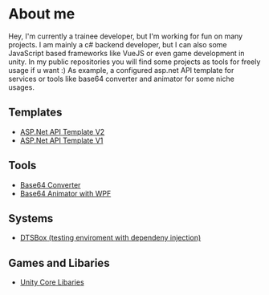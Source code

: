 # About me
Hey, I'm currently a trainee developer, but I'm working for fun on many projects.
I am mainly a c# backend developer, but I can also some JavaScript based frameworks like VueJS or even game development in unity.
In my public repositories you will find some projects as tools for freely usage if u want :)
As example, a configured asp.net API template for services or tools like base64 converter and animator for some niche usages.

## Templates 
- <a href="https://github.com/Dtejedor13/UniveralApi_V2">ASP.Net API Template V2</a>
- <a href="https://github.com/Dtejedor13/UniversalAPI_V1">ASP.Net API Template V1</a>

## Tools 
- <a href="https://github.com/Dtejedor13/Base64Converter">Base64 Converter</a>
- <a href="https://github.com/Dtejedor13/Base64ToImageAnimator">Base64 Animator with WPF</a>

## Systems
- <a href="https://github.com/Dtejedor13/DTSBox">DTSBox (testing enviroment with dependeny injection)</a>

## Games and Libaries
- <a href="https://github.com/Dtejedor13/Unity_core_libs">Unity Core Libaries</a>
